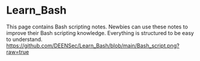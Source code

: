 # Learn_Bash
This page contains Bash scripting notes. Newbies can use these notes to improve their Bash scripting knowledge. Everything is structured to be easy to understand.
https://github.com/DEENSec/Learn_Bash/blob/main/Bash_script.png?raw=true
